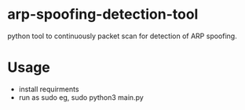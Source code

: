 # arp-spoofing-detection-tool
python tool to continuously packet scan for detection of ARP spoofing.

# Usage
- install requirments
- run as sudo eg, sudo python3 main.py 
